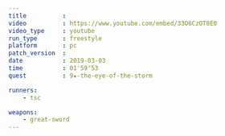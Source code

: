 ```yaml
---
title          :
video          : https://www.youtube.com/embed/33O6CzOT8E0
video_type     : youtube
run_type       : freestyle
platform       : pc
patch_version  :
date           : 2019-03-03
time           : 01'59"53
quest          : 9★-the-eye-of-the-storm

runners:
    - tsc

weapons:
    - great-sword
---
```

